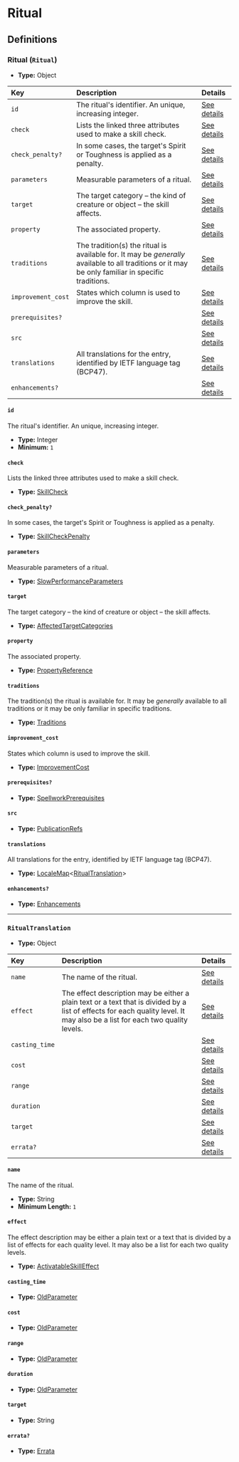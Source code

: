 # Ritual

## Definitions

### <a name="Ritual"></a> Ritual (`Ritual`)

- **Type:** Object

Key | Description | Details
:-- | :-- | :--
`id` | The ritual's identifier. An unique, increasing integer. | <a href="#Ritual/id">See details</a>
`check` | Lists the linked three attributes used to make a skill check. | <a href="#Ritual/check">See details</a>
`check_penalty?` | In some cases, the target's Spirit or Toughness is applied as a penalty. | <a href="#Ritual/check_penalty">See details</a>
`parameters` | Measurable parameters of a ritual. | <a href="#Ritual/parameters">See details</a>
`target` | The target category – the kind of creature or object – the skill affects. | <a href="#Ritual/target">See details</a>
`property` | The associated property. | <a href="#Ritual/property">See details</a>
`traditions` | The tradition(s) the ritual is available for. It may be *generally* available to all traditions or it may be only familiar in specific traditions. | <a href="#Ritual/traditions">See details</a>
`improvement_cost` | States which column is used to improve the skill. | <a href="#Ritual/improvement_cost">See details</a>
`prerequisites?` |  | <a href="#Ritual/prerequisites">See details</a>
`src` |  | <a href="#Ritual/src">See details</a>
`translations` | All translations for the entry, identified by IETF language tag (BCP47). | <a href="#Ritual/translations">See details</a>
`enhancements?` |  | <a href="#Ritual/enhancements">See details</a>

#### <a name="Ritual/id"></a> `id`

The ritual's identifier. An unique, increasing integer.

- **Type:** Integer
- **Minimum:** `1`

#### <a name="Ritual/check"></a> `check`

Lists the linked three attributes used to make a skill check.

- **Type:** <a href="./_SkillCheck.md#SkillCheck">SkillCheck</a>

#### <a name="Ritual/check_penalty"></a> `check_penalty?`

In some cases, the target's Spirit or Toughness is applied as a penalty.

- **Type:** <a href="./_SkillCheck.md#SkillCheckPenalty">SkillCheckPenalty</a>

#### <a name="Ritual/parameters"></a> `parameters`

Measurable parameters of a ritual.

- **Type:** <a href="./_ActivatableSkill.md#SlowPerformanceParameters">SlowPerformanceParameters</a>

#### <a name="Ritual/target"></a> `target`

The target category – the kind of creature or object – the skill affects.

- **Type:** <a href="./_ActivatableSkillTargetCategory.md#AffectedTargetCategories">AffectedTargetCategories</a>

#### <a name="Ritual/property"></a> `property`

The associated property.

- **Type:** <a href="./_SimpleReferences.md#PropertyReference">PropertyReference</a>

#### <a name="Ritual/traditions"></a> `traditions`

The tradition(s) the ritual is available for. It may be *generally*
available to all traditions or it may be only familiar in specific
traditions.

- **Type:** <a href="./_Spellwork.md#Traditions">Traditions</a>

#### <a name="Ritual/improvement_cost"></a> `improvement_cost`

States which column is used to improve the skill.

- **Type:** <a href="./_ImprovementCost.md#ImprovementCost">ImprovementCost</a>

#### <a name="Ritual/prerequisites"></a> `prerequisites?`

- **Type:** <a href="./_Prerequisite.md#SpellworkPrerequisites">SpellworkPrerequisites</a>

#### <a name="Ritual/src"></a> `src`

- **Type:** <a href="./source/_PublicationRef.md#PublicationRefs">PublicationRefs</a>

#### <a name="Ritual/translations"></a> `translations`

All translations for the entry, identified by IETF language tag (BCP47).

- **Type:** <a href="./_LocaleMap.md#LocaleMap">LocaleMap</a>&lt;<a href="#RitualTranslation">RitualTranslation</a>&gt;

#### <a name="Ritual/enhancements"></a> `enhancements?`

- **Type:** <a href="./_Enhancements.md#Enhancements">Enhancements</a>

---

### <a name="RitualTranslation"></a> `RitualTranslation`

- **Type:** Object

Key | Description | Details
:-- | :-- | :--
`name` | The name of the ritual. | <a href="#RitualTranslation/name">See details</a>
`effect` | The effect description may be either a plain text or a text that is divided by a list of effects for each quality level. It may also be a list for each two quality levels. | <a href="#RitualTranslation/effect">See details</a>
`casting_time` |  | <a href="#RitualTranslation/casting_time">See details</a>
`cost` |  | <a href="#RitualTranslation/cost">See details</a>
`range` |  | <a href="#RitualTranslation/range">See details</a>
`duration` |  | <a href="#RitualTranslation/duration">See details</a>
`target` |  | <a href="#RitualTranslation/target">See details</a>
`errata?` |  | <a href="#RitualTranslation/errata">See details</a>

#### <a name="RitualTranslation/name"></a> `name`

The name of the ritual.

- **Type:** String
- **Minimum Length:** `1`

#### <a name="RitualTranslation/effect"></a> `effect`

The effect description may be either a plain text or a text that is
divided by a list of effects for each quality level. It may also be a
list for each two quality levels.

- **Type:** <a href="./_ActivatableSkillEffect.md#ActivatableSkillEffect">ActivatableSkillEffect</a>

#### <a name="RitualTranslation/casting_time"></a> `casting_time`

- **Type:** <a href="./_ActivatableSkill.md#OldParameter">OldParameter</a>

#### <a name="RitualTranslation/cost"></a> `cost`

- **Type:** <a href="./_ActivatableSkill.md#OldParameter">OldParameter</a>

#### <a name="RitualTranslation/range"></a> `range`

- **Type:** <a href="./_ActivatableSkill.md#OldParameter">OldParameter</a>

#### <a name="RitualTranslation/duration"></a> `duration`

- **Type:** <a href="./_ActivatableSkill.md#OldParameter">OldParameter</a>

#### <a name="RitualTranslation/target"></a> `target`

- **Type:** String

#### <a name="RitualTranslation/errata"></a> `errata?`

- **Type:** <a href="./source/_Erratum.md#Errata">Errata</a>
